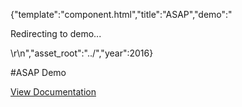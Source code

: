 {"template":"component.html","title":"ASAP","demo":"<p>Redirecting to demo...</p>\r\n<script>\r\n\twindow.location.href = \"https://formstone.it/demo/_extra/asap/index.php\";\r\n</script>","asset_root":"../","year":2016}

 #ASAP Demo
<p class="back_link"><a href="https://formstone.it/components/asap">View Documentation</a></p>